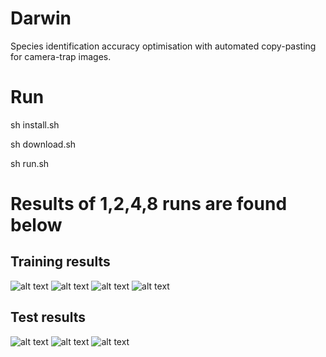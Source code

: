 # Darwin

Species identification accuracy optimisation with automated copy-pasting for camera-trap images.


# Run

sh install.sh

sh download.sh

sh run.sh

# Results of 1,2,4,8 runs are found below

## Training results

![alt text](https://github.com/cedricidsai/darwin/blob/main/plots/montecarlo_1.png?raw=true "training results on 1 image per species")
![alt text](https://github.com/cedricidsai/darwin/blob/main/plots/montecarlo_2.png?raw=true "training results on 2 image per species")
![alt text](https://github.com/cedricidsai/darwin/blob/main/plots/montecarlo_4.png?raw=true "training results on 4 image per species")
![alt text](https://github.com/cedricidsai/darwin/blob/main/plots/montecarlo_8.png?raw=true "training results on 8 image per species")

## Test results

![alt text](https://github.com/cedricidsai/darwin/blob/main/plots/matrix.png?raw=true "mean test results")
![alt text](https://github.com/cedricidsai/darwin/blob/main/plots/matrix-std.png?raw=true "mean std error")
![alt text](https://github.com/cedricidsai/darwin/blob/main/plots/species.png?raw=true "test results on species")


